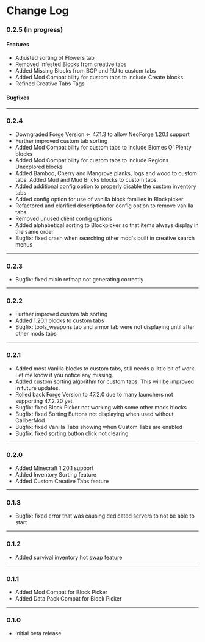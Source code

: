 # Change Log


### 0.2.5 (in progress)
#### Features
- Adjusted sorting of Flowers tab
- Removed Infested Blocks from creative tabs
- Added Missing Blocks from BOP and RU to custom tabs
- Added Mod Compatibility for custom tabs to include Create blocks
- Refined Creative Tabs Tags

#### Bugfixes

___
### 0.2.4
- Downgraded Forge Version <- 47.1.3 to allow NeoForge 1.20.1 support
- Further improved custom tab sorting
- Added Mod Compatibility for custom tabs to include Biomes O' Plenty blocks
- Added Mod Compatibility for custom tabs to include Regions Unexplored blocks
- Added Bamboo, Cherry and Mangrove planks, logs and wood to custom tabs.  Added Mud and Mud Bricks blocks to custom tabs.
- Added additional config option to properly disable the custom inventory tabs
- Added config option for use of vanilla block families in Blockpicker
- Refactored and clarified description for config option to remove vanilla tabs
- Removed unused client config options
- Added alphabetical sorting to Blockpicker so that items always display in the same order
- Bugfix: fixed crash when searching other mod's built in creative search menus

___
### 0.2.3
- Bugfix: fixed mixin refmap not generating correctly

___
### 0.2.2
- Further improved custom tab sorting
- Added 1.20.1 blocks to custom tabs
- Bugfix: tools_weapons tab and armor tab were not displaying until after other mods tabs

___
### 0.2.1
- Added most Vanilla blocks to custom tabs, still needs a little bit of work.  Let me know if you notice any missing.
- Added custom sorting algorithm for custom tabs.  This will be improved in future updates.
- Rolled back Forge Version to 47.2.0 due to many launchers not supporting 47.2.20 yet.
- Bugfix: fixed Block Picker not working with some other mods blocks
- Bugfix: fixed Sorting Buttons not displaying when used without CaliberMod
- Bugfix: fixed Vanilla Tabs showing when Custom Tabs are enabled
- Bugfix: fixed sorting button click not clearing

___
### 0.2.0
- Added Minecraft 1.20.1 support
- Added Inventory Sorting feature
- Added Custom Creative Tabs feature

___
### 0.1.3
- Bugfix: fixed error that was causing dedicated servers to not be able to start

___
### 0.1.2
- Added survival inventory hot swap feature

___
### 0.1.1
- Added Mod Compat for Block Picker
- Added Data Pack Compat for Block Picker

___
### 0.1.0
- Initial beta release
















